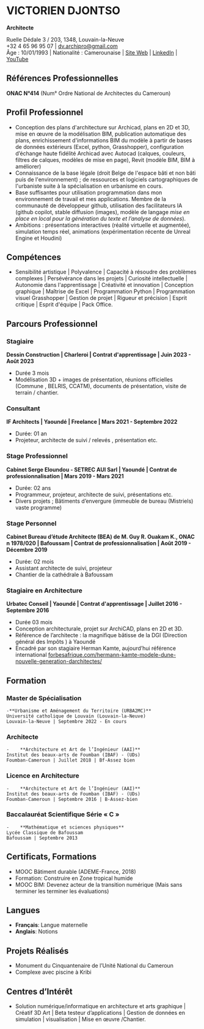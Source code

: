 # VICTORIEN DJONTSO
**Architecte**

Ruelle Dédale 3 / 203, 1348, Louvain-la-Neuve  
+32 4 65 96 95 07 | dv.archipro@gmail.com  
Âge : 10/01/1993 | Nationalité : Camerounaise | [Site Web](https://dvgt-dev.github.io/DV_Web_page/) | [LinkedIn](https://www.linkedin.com/in/djontso-victorien) | [YouTube](https://www.youtube.com/channel/UCdjontso-victorien2171)

## Références Professionnelles
**ONAC N°414** (Num° Ordre National de Architectes du Cameroun)

## Profil Professionnel
- Conception des plans d'architecture sur Archicad, plans en 2D et 3D, mise en œuvre de la modélisation BIM, publication automatique des plans, enrichissement d'informations BIM du modèle à partir de bases de données extérieurs (Excel, python, Grasshopper), configuration d’échange haute fidélité Archicad avec Autocad (calques, couleurs, filtres de calques, modèles de mise en page), Revit (modèle BIM, BIM à améliorer)
- Connaissance de la base légale (droit Belge de l'espace bâti et non bâti puis de l'environnement) ; de ressources et logiciels cartographiques de l'urbaniste suite à la spécialisation en urbanisme en cours.
- Base suffisantes pour utilisation programmation dans mon environnement de travail et mes applications. Membre de la communauté de développeur github, utilisation des facilitateurs IA (github copilot, stable diffusion (images), modèle de langage _mise en place en local pour la génération du texte et l’analyse de données_).
- Ambitions : présentations interactives (réalité virtuelle et augmentée), simulation temps réel, animations (expérimentation récente de Unreal Engine et Houdini)

## Compétences
- Sensibilité artistique | Polyvalence | Capacité à résoudre des problèmes complexes | Persévérance dans les projets | Curiosité intellectuelle | Autonomie dans l'apprentissage | Créativité et innovation | Conception graphique | Maîtrise de Excel | Programmation Python | Programmation visuel Grasshopper | Gestion de projet | Rigueur et précision | Esprit critique | Esprit d'équipe | Pack Office.

## Parcours Professionnel
### Stagiaire
**Dessin Construction | Charleroi | Contrat d'apprentissage | Juin 2023 - Août 2023**
- Durée 3 mois
- Modélisation 3D + images de présentation, réunions officielles (Commune , BELRIS, CCATM), documents de présentation, visite de terrain / chantier.

### Consultant
**IF Architects | Yaoundé | Freelance | Mars 2021 - Septembre 2022**
- Durée: 01 an
- Projeteur, architecte de suivi / relevés , présentation etc.

### Stage Professionnel
**Cabinet Serge Eloundou - SETREC AUI Sarl | Yaoundé | Contrat de professionnalisation | Mars 2019 - Mars 2021**
- Durée: 02 ans
- Programmeur, projeteur, architecte de suivi, présentations etc.
- Divers projets ; Bâtiments d’envergure (immeuble de bureau (Mistriels) vaste programme)

### Stage Personnel
**Cabinet Bureau d’étude Architecte (BEA) de M. Guy R. Ouakam K., ONAC n 1978/020 | Bafoussam | Contrat de professionnalisation | Août 2019 - Décembre 2019**
- Durée: 02 mois
- Assistant architecte de suivi, projeteur
- Chantier de la cathédrale à Bafoussam

### Stagiaire en Architecture
**Urbatec Conseil | Yaoundé | Contrat d'apprentissage | Juillet 2016 - Septembre 2016**
- Durée 03 mois
- Conception architecturale, projet sur ArchiCAD, plans en 2D et 3D.
- Référence de l’architecte : la magnifique bâtisse de la DGI (Direction général des Impôts ) à Yaoundé
- Encadré par son stagiaire Herman Kamte, aujourd’hui référence international [forbesafrique.com/hermann-kamte-modele-dune-nouvelle-generation-darchitectes/](https://forbesafrique.com/hermann-kamte-modele-dune-nouvelle-generation-darchitectes/)

## Formation
### Master de Spécialisation
    -**Urbanisme et Aménagement du Territoire (URBA2MC)**  
    Université catholique de Louvain (Louvain-la-Neuve)  
    Louvain-la-Neuve | Septembre 2022 - En cours

### Architecte
    -    **Architecture et Art de l’Ingénieur (AAI)**  
    Institut des beaux-arts de Foumban (IBAF) - (UDs)  
    Foumban-Cameroun | Juillet 2018 | Bf-Assez bien

### Licence en Architecture
    -    **Architecture et Art de l’Ingénieur (AAI)**  
    Institut des beaux-arts de Foumban (IBAF) - (UDs)  
    Foumban-Cameroun | Septembre 2016 | B-Assez-bien

### Baccalauréat Scientifique Série « C »
    -    **Mathématique et sciences physiques**  
    Lycée Classique de Bafoussam  
    Bafoussam | Septembre 2013

## Certificats, Formations
- MOOC Bâtiment durable (ADEME-France, 2018)
- Formation: Construire en Zone tropical humide
- MOOC BIM: Devenez acteur de la transition numérique (Mais sans terminer les terminer les évaluations)

## Langues
- **Français**: Langue maternelle
- **Anglais**: Notions

## Projets Réalisés
- Monument du Cinquantenaire de l’Unité National du Cameroun
- Complexe avec piscine à Kribi

## Centres d’Intérêt
- Solution numérique/informatique en architecture et arts graphique | Créatif 3D Art | Beta testeur d’applications | Gestion de données en simulation | visualisation | Mise en œuvre /Chantier.

